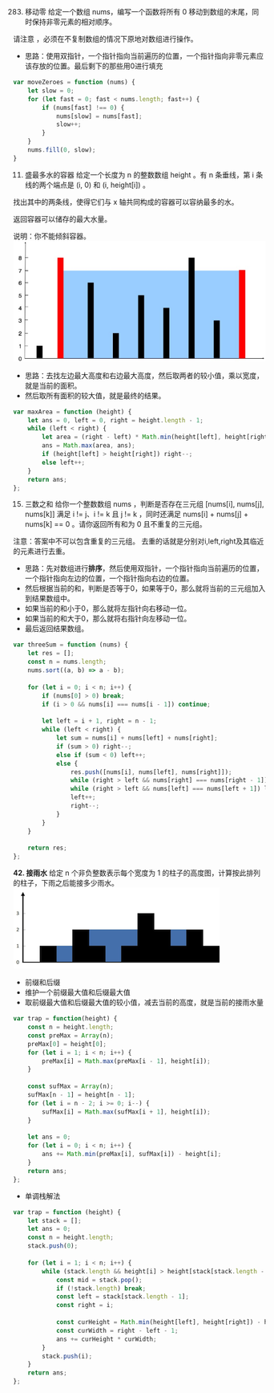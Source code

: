 283. 移动零
给定一个数组 nums，编写一个函数将所有 0 移动到数组的末尾，同时保持非零元素的相对顺序。

请注意 ，必须在不复制数组的情况下原地对数组进行操作。
- 思路：使用双指针，一个指针指向当前遍历的位置，一个指针指向非零元素应该存放的位置。最后剩下的那些用0进行填充
```js
var moveZeroes = function (nums) {
    let slow = 0;
    for (let fast = 0; fast < nums.length; fast++) {
        if (nums[fast] !== 0) {
            nums[slow] = nums[fast];
            slow++;
        }
    }
    nums.fill(0, slow);
}
```
11. 盛最多水的容器
给定一个长度为 n 的整数数组 height 。有 n 条垂线，第 i 条线的两个端点是 (i, 0) 和 (i, height[i]) 。

找出其中的两条线，使得它们与 x 轴共同构成的容器可以容纳最多的水。

返回容器可以储存的最大水量。

说明：你不能倾斜容器。
![alt text](image-2.png)
- 思路：去找左边最大高度和右边最大高度，然后取两者的较小值，乘以宽度，就是当前的面积。
- 然后取所有面积的较大值，就是最终的结果。
```js
var maxArea = function (height) {
    let ans = 0, left = 0, right = height.length - 1;
    while (left < right) {
        let area = (right - left) * Math.min(height[left], height[right]);
        ans = Math.max(area, ans);
        if (height[left] > height[right]) right--;
        else left++;
    }
    return ans;
};
```
15. 三数之和
给你一个整数数组 nums ，判断是否存在三元组 [nums[i], nums[j], nums[k]] 满足 i != j、i != k 且 j != k ，同时还满足 nums[i] + nums[j] + nums[k] == 0 。请你返回所有和为 0 且不重复的三元组。

注意：答案中不可以包含重复的三元组。 去重的话就是分别对i,left,right及其临近的元素进行去重。
- 思路：先对数组进行**排序**，然后使用双指针，一个指针指向当前遍历的位置，一个指针指向左边的位置，一个指针指向右边的位置。
- 然后根据当前的和，判断是否等于0，如果等于0，那么就将当前的三元组加入到结果数组中。
- 如果当前的和小于0，那么就将左指针向右移动一位。
- 如果当前的和大于0，那么就将右指针向左移动一位。
- 最后返回结果数组。

```js
var threeSum = function (nums) {
    let res = [];
    const n = nums.length;
    nums.sort((a, b) => a - b);
    
    for (let i = 0; i < n; i++) {
        if (nums[0] > 0) break;
        if (i > 0 && nums[i] === nums[i - 1]) continue;

        let left = i + 1, right = n - 1;
        while (left < right) {
            let sum = nums[i] + nums[left] + nums[right];
            if (sum > 0) right--;
            else if (sum < 0) left++;
            else {
                res.push([nums[i], nums[left], nums[right]]);
                while (right > left && nums[right] === nums[right - 1]) right--;
                while (right > left && nums[left] === nums[left + 1]) left++;
                left++;
                right--;
            }
        }
    }

    return res;
};
```
**42. 接雨水**
给定 n 个非负整数表示每个宽度为 1 的柱子的高度图，计算按此排列的柱子，下雨之后能接多少雨水。
![alt text](image-3.png)
- 前缀和后缀
- 维护一个前缀最大值和后缀最大值
- 取前缀最大值和后缀最大值的较小值，减去当前的高度，就是当前的接雨水量
```js
var trap = function(height) {
    const n = height.length;
    const preMax = Array(n); 
    preMax[0] = height[0];
    for (let i = 1; i < n; i++) {
        preMax[i] = Math.max(preMax[i - 1], height[i]);
    }

    const sufMax = Array(n); 
    sufMax[n - 1] = height[n - 1];
    for (let i = n - 2; i >= 0; i--) {
        sufMax[i] = Math.max(sufMax[i + 1], height[i]);
    }

    let ans = 0;
    for (let i = 0; i < n; i++) {
        ans += Math.min(preMax[i], sufMax[i]) - height[i]; 
    }
    return ans;
};
```
- 单调栈解法
```js
var trap = function (height) {
    let stack = [];
    let ans = 0;
    const n = height.length;
    stack.push(0);

    for (let i = 1; i < n; i++) {
        while (stack.length && height[i] > height[stack[stack.length - 1]]) {
            const mid = stack.pop();
            if (!stack.length) break;
            const left = stack[stack.length - 1];
            const right = i;

            const curHeight = Math.min(height[left], height[right]) - height[mid];
            const curWidth = right - left - 1;
            ans += curHeight * curWidth;
        }
        stack.push(i);
    }
    return ans;
};
```

